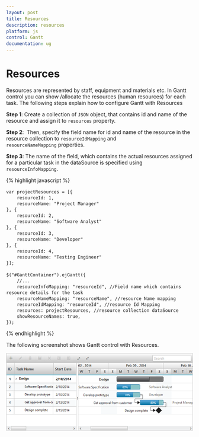 ```yaml
---
layout: post
title: Resources
description: resources
platform: js
control: Gantt
documentation: ug
---
```


# Resources

Resources are represented by staff, equipment and materials etc. In Gantt control you can show /allocate the resources (human resources) for each task. The following steps explain how to configure Gantt with Resources

**Step 1**: Create a collection of `JSON` object, that contains id and name of the resource and assign it to `resources` property.

**Step 2**:  Then, specify the field name for id and name of the resource in the resource collection to `resourceIdMapping` and `resourceNameMapping` properties. 

**Step 3**: The name of the field, which contains the actual resources assigned for a particular task in the dataSource is specified using `resourceInfoMapping`.

{% highlight javascript %}

    var projectResources = [{
        resourceId: 1,
        resourceName: "Project Manager"
    }, {
        resourceId: 2,
        resourceName: "Software Analyst"
    }, {
        resourceId: 3,
        resourceName: "Developer"
    }, {
        resourceId: 4,
        resourceName: "Testing Engineer"
    }];

    $("#GanttContainer").ejGantt({
        //...
        resourceInfoMapping: "resourceId", //Field name which contains resource details for the task
        resourceNameMapping: "resourceName", //resource Name mapping
        resourceIdMapping: "resourceId", //resource Id Mapping
        resources: projectResources, //resource collection dataSource
        showResourceNames: true,
    });


{% endhighlight %}

The following screenshot shows Gantt control with Resources.

![](/js/Gantt/Resources_images/Resources_img1.png)

